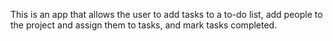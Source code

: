 This is an app that allows the user to add tasks to a to-do list, add people to the project and assign them to tasks, and mark tasks completed.
